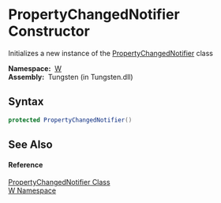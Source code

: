 PropertyChangedNotifier Constructor
===================================
   Initializes a new instance of the [PropertyChangedNotifier][1] class

  **Namespace:**  [W][2]  
  **Assembly:**  Tungsten (in Tungsten.dll)

Syntax
------

```csharp
protected PropertyChangedNotifier()
```


See Also
--------

#### Reference
[PropertyChangedNotifier Class][1]  
[W Namespace][2]  

[1]: README.md
[2]: ../README.md
